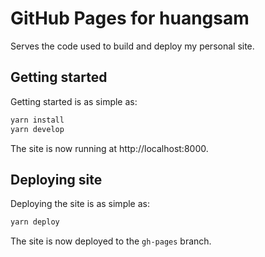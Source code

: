 # GitHub Pages for huangsam

Serves the code used to build and deploy my personal site.

## Getting started

Getting started is as simple as:

```bash
yarn install
yarn develop
```

The site is now running at http://localhost:8000.

## Deploying site

Deploying the site is as simple as:

```bash
yarn deploy
```

The site is now deployed to the `gh-pages` branch.
